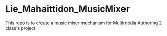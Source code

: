 # Lie_Mahaittidon_MusicMixer
This repo is to create a music mixer mechanism for Multimedia Authoring 2 class's project.
